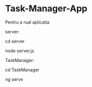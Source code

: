 # Task-Manager-App

Pentru a rual aplicatia

server: 

cd server

node server.js

TaskManager: 

cd TaskManager

ng serve

